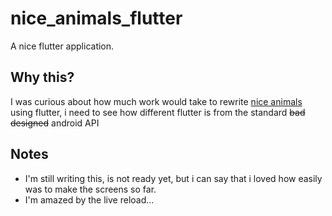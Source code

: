 # nice_animals_flutter

A nice flutter application.

## Why this?

I was curious about how much work would take to rewrite [nice animals](https://github.com/Grohden/nice-animals/) using flutter,
i need to see how different flutter is from the standard ~~bad designed~~ android API

## Notes

* I'm still writing this, is not ready yet, but i can say that i loved how easily was to make the screens so far.
* I'm amazed by the live reload...
